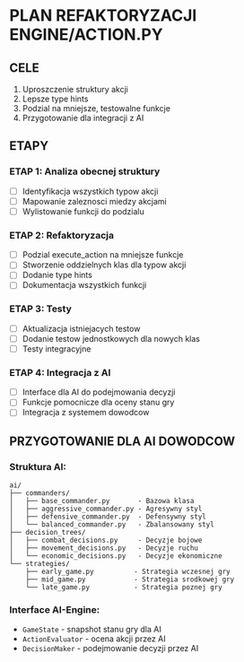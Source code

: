 # PLAN REFAKTORYZACJI ENGINE/ACTION.PY

## CELE
1. Uproszczenie struktury akcji
2. Lepsze type hints
3. Podzial na mniejsze, testowalne funkcje
4. Przygotowanie dla integracji z AI

## ETAPY

### ETAP 1: Analiza obecnej struktury
- [ ] Identyfikacja wszystkich typow akcji
- [ ] Mapowanie zaleznosci miedzy akcjami
- [ ] Wylistowanie funkcji do podzialu

### ETAP 2: Refaktoryzacja
- [ ] Podzial execute_action na mniejsze funkcje
- [ ] Stworzenie oddzielnych klas dla typow akcji
- [ ] Dodanie type hints
- [ ] Dokumentacja wszystkich funkcji

### ETAP 3: Testy
- [ ] Aktualizacja istniejacych testow
- [ ] Dodanie testow jednostkowych dla nowych klas
- [ ] Testy integracyjne

### ETAP 4: Integracja z AI
- [ ] Interface dla AI do podejmowania decyzji
- [ ] Funkcje pomocnicze dla oceny stanu gry
- [ ] Integracja z systemem dowodcow

## PRZYGOTOWANIE DLA AI DOWODCOW

### Struktura AI:
```
ai/
├── commanders/
│   ├── base_commander.py       - Bazowa klasa
│   ├── aggressive_commander.py - Agresywny styl
│   ├── defensive_commander.py  - Defensywny styl
│   └── balanced_commander.py   - Zbalansowany styl
├── decision_trees/
│   ├── combat_decisions.py     - Decyzje bojowe
│   ├── movement_decisions.py   - Decyzje ruchu
│   └── economic_decisions.py   - Decyzje ekonomiczne
└── strategies/
    ├── early_game.py          - Strategia wczesnej gry
    ├── mid_game.py            - Strategia srodkowej gry
    └── late_game.py           - Strategia poznej gry
```

### Interface AI-Engine:
- `GameState` - snapshot stanu gry dla AI
- `ActionEvaluator` - ocena akcji przez AI
- `DecisionMaker` - podejmowanie decyzji przez AI
